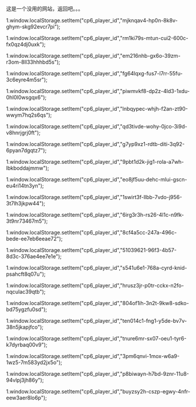 这是一个没用的网站，返回吧。。。

1.window.localStorage.setItem("cp6_player_id","mjknqav4-hp0n-8k8v-ghym-skg92evcr7pi");

1.window.localStorage.setItem("cp6_player_id","rm1ki79s-mtun-cui2-600c-fx0qz4dj0uxk");

1.window.localStorage.setItem("cp6_player_id","em216nhb-gx6o-39zm-r3om-8ll33hhhbd5s");

1.window.localStorage.setItem("cp6_player_id","fg64lqxg-fus7-l7rr-55fu-3c6eyre4m5sr");

1.window.localStorage.setItem("cp6_player_id","piwmvkf8-dp2z-4ld3-1xdu-0hl0l0wsgqx6");

1.window.localStorage.setItem("cp6_player_id","lnbqypec-whjh-f2an-zt90-wwym7hq2s6qs");

1.window.localStorage.setItem("cp6_player_id","qd3tivde-wohy-0jco-3i9d-v8hnrjgrj0ft");

1.window.localStorage.setItem("cp6_player_id","g7yp9xz1-rdtb-diti-3q92-6pyan7dgqtz7");

1.window.localStorage.setItem("cp6_player_id","9pbt1d2k-jig1-rola-a7wh-lbkboddajmmw");

1.window.localStorage.setItem("cp6_player_id","eo8jf5uu-dehc-mlui-gscn-eu4ri14tn3yn");

1.window.localStorage.setItem("cp6_player_id","1swirt3f-llbb-7vdo-j956-3t7lh3jkpw44");

1.window.localStorage.setItem("cp6_player_id","6irg3r3h-rs26-4l1c-n9fk-3t9nr73467m5");

1.window.localStorage.setItem("cp6_player_id","8cf4a5cc-247a-496c-bede-ee7eb6eeae72");

1.window.localStorage.setItem("cp6_player_id","51039621-96f3-4b57-8d3c-376ae4ee7e1e");

1.window.localStorage.setItem("cp6_player_id","s541u6e1-768a-cyrd-knid-psahcft8q07u");

1.window.localStorage.setItem("cp6_player_id","hrusz3jr-p0tr-cckx-n2fo-nqculac39qtb");

1.window.localStorage.setItem("cp6_player_id","804of1ih-3n2t-9kw8-sdko-bd75ygzfu0sd");

1.window.localStorage.setItem("cp6_player_id","ten014c1-fng1-y5de-bv7v-38n5jkapjfco");

1.window.localStorage.setItem("cp6_player_id","tnure6mr-sx07-oeu1-tyr6-k7dyrbaq00v9");

1.window.localStorage.setItem("cp6_player_id","3pm6qnvi-1mox-w6a9-1wz5-7m583yd2jx5o");

1.window.localStorage.setItem("cp6_player_id","p8biwayn-h7bd-9znr-11u8-94vlpj3jh86y");

1.window.localStorage.setItem("cp6_player_id","buyzsy2h-cszp-egwy-4nfr-eew3aer8lo6p");
